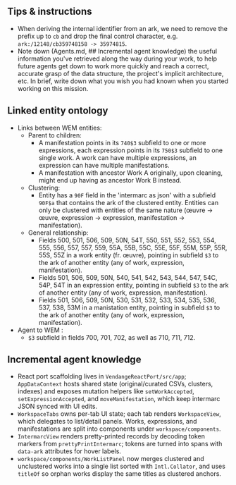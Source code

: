 ## Tips & instructions

- When deriving the internal identifier from an ark, we need to remove the prefix up to `cb` and drop the final control character, e.g. `ark:/12148/cb359748158 -> 35974815`.
- Note down (Agents.md, ## Incremental agent knowledge) the useful information you've retrieved along the way during your work, to help future agents get down to work more quickly and reach a correct, accurate grasp of the data structure, the project's implicit architecture, etc. In brief, write down what you wish you had known when you started working on this mission.

## Linked entity ontology

- Links between WEM entities:
	- Parent to children:
		- A manifestation points in its `740$3` subfield to one or more expressions, each expression points in its `750$3` subfield to one single work. A work can have multiple expressions, an expression can have multiple manifestations.
		- A manifestation with ancestor Work A originally, upon cleaning, might end up having as ancestor Work B instead.
	- Clustering: 
		- Entity has a `90F` field in the 'intermarc as json' with a subfield `90F$a` that contains the ark of the clustered entity. Entities can only be clustered with entities of the same nature (œuvre → œuvre, expression → expression, manifestation → manifestation).
	- General relationship: 
		- Fields 500, 501, 506, 509, 50N, 54T, 550, 551, 552, 553, 554, 555, 556, 557, 557, 559, 55A, 55B, 55C, 55E, 55F, 55M, 55P, 55R, 55S, 55Z in a work entity (fr. œuvre), pointing in subfield `$3` to the ark of another entity (any of work, expression, manifestation).
		- Fields 501, 506, 509, 50N, 540, 541, 542, 543, 544, 547, 54C, 54P, 54T in an expression entity, pointing in subfield `$3` to the ark of another entity (any of work, expression, manifestation).
		- Fields 501, 506, 509, 50N, 530, 531, 532, 533, 534, 535, 536, 537, 538, 53M in a manistation entity, pointing in subfield `$3` to the ark of another entity (any of work, expression, manifestation).
- Agent to WEM :
	- `$3` subfield in fields 700, 701, 702, as well as 710, 711, 712.

## Incremental agent knowledge

- React port scaffolding lives in `VendangeReactPort/src/app`; `AppDataContext` hosts shared state (original/curated CSVs, clusters, indexes) and exposes mutation helpers like `setWorkAccepted`, `setExpressionAccepted`, and `moveManifestation`, which keep intermarc JSON synced with UI edits.
- `WorkspaceTabs` owns per-tab UI state; each tab renders `WorkspaceView`, which delegates to list/detail panels. Works, expressions, and manifestations are split into components under `workspace/components`.
- `IntermarcView` renders pretty-printed records by decoding token markers from `prettyPrintIntermarc`; tokens are turned into spans with `data-ark` attributes for hover labels.
- `workspace/components/WorkListPanel` now merges clustered and unclustered works into a single list sorted with `Intl.Collator`, and uses `titleOf` so orphan works display the same titles as clustered anchors.
